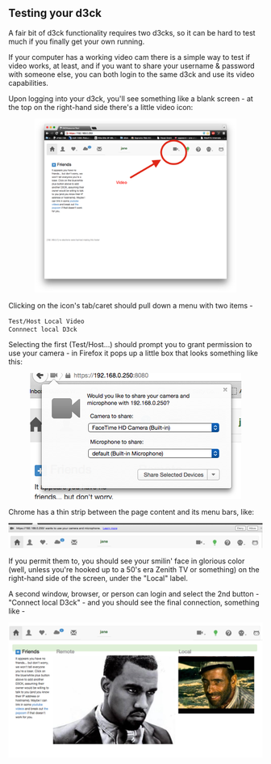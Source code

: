 Testing your d3ck
-----------------

A fair bit of d3ck functionality requires two d3cks, so it can be hard
to test much if you finally get your own running.

If your computer has a working video cam there is a simple way to test
if video works, at least, and if you want to share your username &
password with someone else, you can both login to the same d3ck and use
its video capabilities.

Upon logging into your d3ck, you'll see something like a blank screen -
at the top on the right-hand side there's a little video icon:

<p align="center">
<img width="400" src="/dox/blank-video.png">
</p>

Clicking on the icon's tab/caret should pull down a menu with two items -

    Test/Host Local Video
    Connnect local D3ck

Selecting the first (Test/Host...) should prompt you to grant permission
to use your camera - in Firefox it pops up a little box that looks
something like this:

<p align="center">
<img src="/dox/ff-perm.png">
</p>

Chrome has a thin strip between the page content and its menu bars, like:

<p align="center">
<img src="/dox/chrome-perm.png">
</p>

If you permit them to, you should see your smilin' face in glorious color
(well, unless you're hooked up to a 50's era Zenith TV or something)
on the right-hand side of the screen, under the "Local" label.


A second window, browser, or person can login and select the 2nd button -
"Connect local D3ck" - and you should see the final connection, something like -

<p align="center">
<img max-width="50%" src="/dox/local-video.png">
</p>




